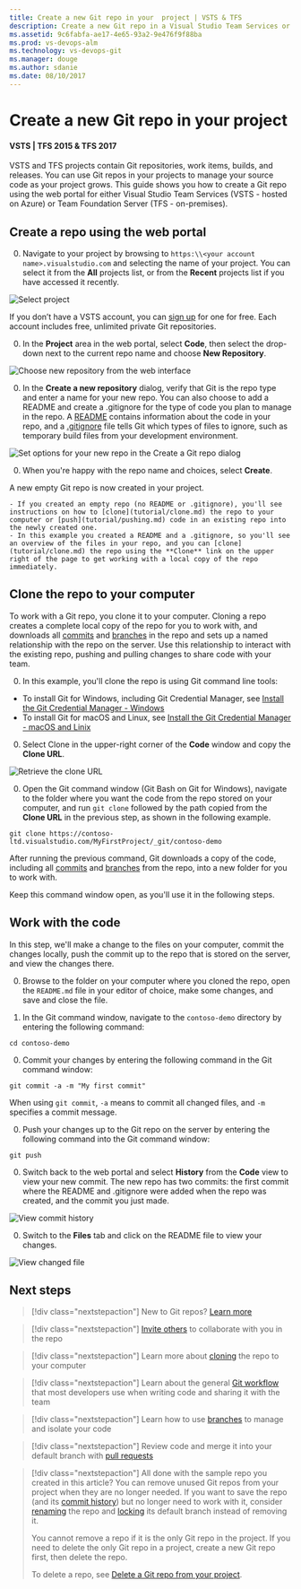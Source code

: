 ```yaml
---
title: Create a new Git repo in your  project | VSTS & TFS
description: Create a new Git repo in a Visual Studio Team Services or Team Foundation Server Project
ms.assetid: 9c6fabfa-ae17-4e65-93a2-9e476f9f88ba
ms.prod: vs-devops-alm
ms.technology: vs-devops-git
ms.manager: douge
ms.author: sdanie
ms.date: 08/10/2017
---
```


# Create a new Git repo in your project

#### VSTS | TFS 2015 & TFS 2017 

VSTS and TFS projects contain Git repositories, work items, builds, and releases. You can use Git repos in your projects to manage your source code as your project grows. This guide shows you how to create a Git repo using the web portal for either Visual Studio Team Services (VSTS - hosted on Azure) or Team Foundation Server (TFS - on-premises).

## Create a repo using the web portal 

0. Navigate to your project by browsing to `https:\\<your account name>.visualstudio.com` and selecting the name of your project. You can select it from the **All** projects list, or from the **Recent** projects list if you have accessed it recently.

  ![Select project](_img/repo-mgmt/select-vsts-project.png) 
  
  If you don’t have a VSTS account, you can [sign up](../accounts/create-account-with-work-school.md) for one for free. Each account includes free, unlimited private Git repositories.

0. In the **Project** area in the web portal, select **Code**, then select the drop-down next to the current repo name and choose **New Repository**.

  ![Choose new repository from the web interface](_img/repo-mgmt/create-vsts-repo.png)    

0. In the **Create a new repository** dialog, verify that Git is the repo type and enter a name for your new repo. You can also choose to add a README and create a .gitignore for the type of code you plan to manage in the repo. A [README](create-a-readme.md) contains information about the code in your repo, and a [.gitignore](./tutorial/ignore-files.md) file tells Git which types of files to ignore, such as temporary build files from your development environment.

  ![Set options for your new repo in the Create a Git repo dialog](_img/repo-mgmt/create-a-new-repository.png)

0. When you're happy with the repo name and choices, select **Create**.

  A new empty Git repo is now created in your project. 

    - If you created an empty repo (no README or .gitignore), you'll see instructions on how to [clone](tutorial/clone.md) the repo to your computer or [push](tutorial/pushing.md) code in an existing repo into the newly created one.
    - In this example you created a README and a .gitignore, so you'll see an overview of the files in your repo, and you can [clone](tutorial/clone.md) the repo using the **Clone** link on the upper right of the page to get working with a local copy of the repo immediately. 

## Clone the repo to your computer

To work with a Git repo, you clone it to your computer. Cloning a repo creates a complete local copy of the repo for you to work with, and downloads all [commits](./tutorial/commits.md) and [branches](./tutorial/branches.md) in the repo and sets up a named relationship with the repo on the server. Use this relationship to interact with the existing repo, pushing and pulling changes to share code with your team.

0. In this example, you'll clone the repo is using Git command line tools:

  - To install Git for Windows, including Git Credential Manager, see [Install the Git Credential Manager - Windows](set-up-credential-managers.md#windows)
  - To install Git for macOS and Linux, see [Install the Git Credential Manager - macOS and Linix](set-up-credential-managers.md#macos-and-linux)

0. Select Clone in the upper-right corner of the **Code** window and copy the **Clone URL**.

  ![Retrieve the clone URL](_img/repo-mgmt/clone-git-repo.png)

0. Open the Git command window (Git Bash on Git for Windows), navigate to the folder where you want the code from the repo stored on your computer, and run `git clone` followed by the path copied from the **Clone URL** in the previous step, as shown in the following example.

  ```
  git clone https://contoso-ltd.visualstudio.com/MyFirstProject/_git/contoso-demo
  ```
  After running the previous command, Git downloads a copy of the code, including all [commits](./tutorial/commits.md) and [branches](./tutorial/branches.md) from the repo, into a new folder for you to work with.

  Keep this command window open, as you'll use it in the following steps.

## Work with the code

In this step, we'll make a change to the files on your computer, commit the changes locally, push the commit up to the repo that is stored on the server, and view the changes there.

0. Browse to the folder on your computer where you cloned the repo, open the `README.md` file in your editor of choice, make some changes, and save and close the file.

0. In the Git command window, navigate to the `contoso-demo` directory by entering the following command: 

  ```
  cd contoso-demo
  ```

0. Commit your changes by entering the following command in the Git command window:

  ```
  git commit -a -m "My first commit"
  ```

  When using `git commit`, `-a` means to commit all changed files, and `-m` specifies a commit message.

0. Push your changes up to the Git repo on the server by entering the following command into the Git command window:

  ```
  git push
  ```

0. Switch back to the web portal and select **History** from the **Code** view to view your new commit. The new repo has two commits: the first commit where the README and .gitignore were added when the repo was created, and the commit you just made.

  ![View commit history](_img/repo-mgmt/commit-push.png)

0. Switch to the **Files** tab and click on the README file to view your changes.

  ![View changed file](_img/repo-mgmt/readme-changed-file.png)  

## Next steps

> [!div class="nextstepaction"]
> New to Git repos? [Learn more](https://www.visualstudio.com/learn/set-up-a-git-repository/)

> [!div class="nextstepaction"]
> [Invite others](../accounts/add-account-users-assign-access-levels.md) to collaborate with you in the repo

> [!div class="nextstepaction"]
> Learn more about [cloning](./tutorial/clone.md) the repo to your computer

> [!div class="nextstepaction"]
> Learn about the general [Git workflow](./tutorial/gitworkflow.md) that most developers use when writing code and sharing it with the team

> [!div class="nextstepaction"]
> Learn how to use [branches](./tutorial/branches.md) to manage and isolate your code

> [!div class="nextstepaction"]
> Review code and merge it into your default branch with [pull requests](./tutorial/pullrequest.md)

> [!div class="nextstepaction"]
> All done with the sample repo you created in this article? You can remove unused Git repos from your project when they are no longer needed. If you want to save the repo (and its [commit history](tutorial/history.md)) but no longer need to work with it, consider [renaming](repo-rename.md) the repo and [locking](lock-branches.md) its default branch instead of removing it.
> 
> You cannot remove a repo if it is the only Git repo in the project. If you need to delete the only Git repo in a project, create a new Git repo first, then delete the repo.
> 
> To delete a repo, see [Delete a Git repo from your project](delete-existing-repo.md).

